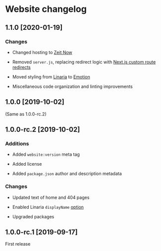 # Website changelog

## 1.1.0 [2020-01-19]

### Changes

* Changed hosting to [Zeit Now](https://zeit.co)

* Removed `server.js`, replacing redirect logic with [Next.js custom route redirects](https://github.com/zeit/next.js/issues/9081)

* Moved styling from [Linaria](https://github.com/callstack/linaria) to [Emotion](https://github.com/emotion-js/emotion)

* Miscellaneous code organization and linting improvements

## 1.0.0 [2019-10-02]

(Same as 1.0.0-rc.2)

## 1.0.0-rc.2 [2019-10-02]

### Additions

* Added `website:version` meta tag

* Added license

* Added `package.json` author and description metadata

### Changes

* Updated text of home and 404 pages

* Enabled Linaria `displayName` [option](https://github.com/callstack/linaria/blob/master/docs/CONFIGURATION.md#options)

* Upgraded packages

## 1.0.0-rc.1 [2019-09-17]

First release
